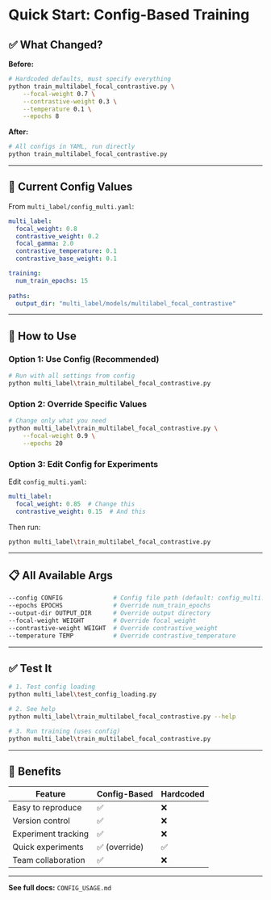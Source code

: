 # Quick Start: Config-Based Training

## ✅ What Changed?

**Before:**
```bash
# Hardcoded defaults, must specify everything
python train_multilabel_focal_contrastive.py \
    --focal-weight 0.7 \
    --contrastive-weight 0.3 \
    --temperature 0.1 \
    --epochs 8
```

**After:**
```bash
# All configs in YAML, run directly
python train_multilabel_focal_contrastive.py
```

---

## 🎯 Current Config Values

From `multi_label/config_multi.yaml`:

```yaml
multi_label:
  focal_weight: 0.8
  contrastive_weight: 0.2
  focal_gamma: 2.0
  contrastive_temperature: 0.1
  contrastive_base_weight: 0.1

training:
  num_train_epochs: 15
  
paths:
  output_dir: "multi_label/models/multilabel_focal_contrastive"
```

---

## 🚀 How to Use

### Option 1: Use Config (Recommended)

```bash
# Run with all settings from config
python multi_label\train_multilabel_focal_contrastive.py
```

### Option 2: Override Specific Values

```bash
# Change only what you need
python multi_label\train_multilabel_focal_contrastive.py \
    --focal-weight 0.9 \
    --epochs 20
```

### Option 3: Edit Config for Experiments

Edit `config_multi.yaml`:
```yaml
multi_label:
  focal_weight: 0.85  # Change this
  contrastive_weight: 0.15  # And this
```

Then run:
```bash
python multi_label\train_multilabel_focal_contrastive.py
```

---

## 📋 All Available Args

```bash
--config CONFIG              # Config file path (default: config_multi.yaml)
--epochs EPOCHS              # Override num_train_epochs
--output-dir OUTPUT_DIR      # Override output directory
--focal-weight WEIGHT        # Override focal_weight
--contrastive-weight WEIGHT  # Override contrastive_weight
--temperature TEMP           # Override contrastive_temperature
```

---

## ✅ Test It

```bash
# 1. Test config loading
python multi_label\test_config_loading.py

# 2. See help
python multi_label\train_multilabel_focal_contrastive.py --help

# 3. Run training (uses config)
python multi_label\train_multilabel_focal_contrastive.py
```

---

## 📝 Benefits

| Feature | Config-Based | Hardcoded |
|---------|-------------|-----------|
| Easy to reproduce | ✅ | ❌ |
| Version control | ✅ | ❌ |
| Experiment tracking | ✅ | ❌ |
| Quick experiments | ✅ (override) | ✅ |
| Team collaboration | ✅ | ❌ |

---

**See full docs:** `CONFIG_USAGE.md`
